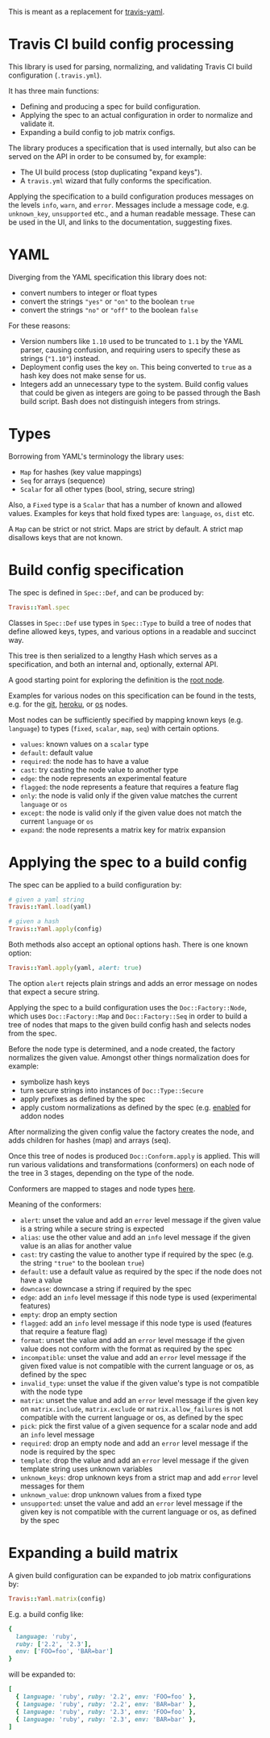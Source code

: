 This is meant as a replacement for [travis-yaml](https://github.com/travis-ci/travis-yaml).

# Travis CI build config processing

This library is used for parsing, normalizing, and validating Travis CI build
configuration (`.travis.yml`).

It has three main functions:

* Defining and producing a spec for build configuration.
* Applying the spec to an actual configuration in order to normalize and validate it.
* Expanding a build config to job matrix configs.

The library produces a specification that is used internally, but also can be
served on the API in order to be consumed by, for example:

* The UI build process (stop duplicating "expand keys").
* A `travis.yml` wizard that fully conforms the specification.

Applying the specification to a build configuration produces messages on the
levels `info`, `warn`, and `error`. Messages include a message code, e.g.
`unknown_key`, `unsupported` etc., and a human readable message. These can be
used in the UI, and links to the documentation, suggesting fixes.

# YAML

Diverging from the YAML specification this library does not:

* convert numbers to integer or float types
* convert the strings `"yes"` or `"on"` to the boolean `true`
* convert the strings `"no"` or `"off"` to the boolean `false`

For these reasons:

* Version numbers like `1.10` used to be truncated to `1.1` by the YAML parser,
  causing confusion, and requiring users to specify these as strings (`"1.10"`)
  instead.
* Deployment config uses the key `on`. This being converted to `true` as a hash
  key does not make sense for us.
* Integers add an unnecessary type to the system. Build config values that
  could be given as integers are going to be passed through the Bash build
  script. Bash does not distinguish integers from strings.

# Types

Borrowing from YAML's terminology the library uses:

* `Map` for hashes (key value mappings)
* `Seq` for arrays (sequence)
* `Scalar` for all other types (bool, string, secure string)

Also, a `Fixed` type is a `Scalar` that has a number of known and allowed
values. Examples for keys that hold fixed types are: `language`, `os`, `dist`
etc.

A `Map` can be strict or not strict. Maps are strict by default. A strict map
disallows keys that are not known.

# Build config specification

The spec is defined in `Spec::Def`, and can be produced by:

```ruby
Travis::Yaml.spec
```

Classes in `Spec::Def` use types in `Spec::Type` to build a tree of nodes that
define allowed keys, types, and various options in a readable and succinct way.

This tree is then serialized to a lengthy Hash which serves as a specification,
and both an internal and, optionally, external API.

A good starting point for exploring the definition is the [root node](/blob/master/lib/travis/yaml/spec/def/root.rb).

Examples for various nodes on this specification can be found in the tests, e.g.
for the [git](/blob/master/spec/travis/yaml/spec/def/git_spec.rb),
[heroku](/blob/master/spec/travis/yaml/spec/def/deploy/heroku_spec.rb), or
[os](/blob/master/spec/travis/yaml/spec/def/os_spec.rb) nodes.

Most nodes can be sufficiently specified by mapping known keys (e.g.
`language`) to types (`fixed`, `scalar`, `map`, `seq`) with certain options.

* `values`: known values on a `scalar` type
* `default`: default value
* `required`: the node has to have a value
* `cast`: try casting the node value to another type
* `edge`: the node represents an experimental feature
* `flagged`: the node represents a feature that requires a feature flag
* `only`: the node is valid only if the given value matches the current `language` or `os`
* `except`: the node is valid only if the given value does not match the current `language` or `os`
* `expand`: the node represents a matrix key for matrix expansion

# Applying the spec to a build config

The spec can be applied to a build configuration by:

```ruby
# given a yaml string
Travis::Yaml.load(yaml)

# given a hash
Travis::Yaml.apply(config)
```

Both methods also accept an optional options hash. There is one known option:

```ruby
Travis::Yaml.apply(yaml, alert: true)
```

The option `alert` rejects plain strings and adds an error message on nodes
that expect a secure string.

Applying the spec to a build configuration uses the `Doc::Factory::Node`, which
uses `Doc::Factory::Map` and `Doc::Factory::Seq` in order to build a tree of
nodes that maps to the given build config hash and selects nodes from the spec.

Before the node type is determined, and a node created, the factory normalizes
the given value. Amongst other things normalization does for example:

* symbolize hash keys
* turn secure strings into instances of `Doc::Type::Secure`
* apply prefixes as defined by the spec
* apply custom normalizations as defined by the spec (e.g.
  [enabled](/blob/master/spec/travis/yaml/doc/normalize/enabled.rb) for addon
  nodes

After normalizing the given config value the factory creates the node, and
adds children for hashes (map) and arrays (seq).

Once this tree of nodes is produced `Doc::Conform.apply` is applied. This will
run various validations and transformations (conformers) on each node of the
tree in 3 stages, depending on the type of the node.

Conformers are mapped to stages and node types [here](/blob/master/spec/travis/yaml/doc/conform.rb#L25).

Meaning of the conformers:

* `alert`: unset the value and add an `error` level message if the given value is a string while a secure string is expected
* `alias`: use the other value and add an `info` level message if the given value is an alias for another value
* `cast`: try casting the value to another type if required by the spec (e.g. the string `"true"` to the boolean `true`)
* `default`: use a default value as required by the spec if the node does not have a value
* `downcase`: downcase a string if required by the spec
* `edge`: add an `info` level message if this node type is used (experimental features)
* `empty`: drop an empty section
* `flagged`: add an `info` level message if this node type is used (features that require a feature flag)
* `format`: unset the value and add an `error` level message if the given value does not conform with the format as required by the spec
* `incompatible`: unset the value and add an `error` level message if the given fixed value is not compatible with the current language or os, as defined by the spec
* `invalid_type`: unset the value if the given value's type is not compatible with the node type
* `matrix`: unset the value and add an `error` level message if the given key on `matrix.include`, `matrix.exclude` or `matrix.allow_failures` is not compatible with the current language or os, as defined by the spec
* `pick`: pick the first value of a given sequence for a scalar node and add an `info` level message
* `required`: drop an empty node and add an `error` level message if the node is required by the spec
* `template`: drop the value and add an `error` level message if the given template string uses unknown variables
* `unknown_keys`: drop unknown keys from a strict map and add `error` level messages for them
* `unknown_value`: drop unknown values from a fixed type
* `unsupported`: unset the value and add an `error` level message if the given key is not compatible with the current language or os, as defined by the spec

# Expanding a build matrix

A given build configuration can be expanded to job matrix configurations by:

```ruby
Travis::Yaml.matrix(config)
```

E.g. a build config like:

```ruby
{
  language: 'ruby',
  ruby: ['2.2', '2.3'],
  env: ['FOO=foo', 'BAR=bar']
}
```

will be expanded to:

```ruby
[
  { language: 'ruby', ruby: '2.2', env: 'FOO=foo' },
  { language: 'ruby', ruby: '2.2', env: 'BAR=bar' },
  { language: 'ruby', ruby: '2.3', env: 'FOO=foo' },
  { language: 'ruby', ruby: '2.3', env: 'BAR=bar' },
]
```

